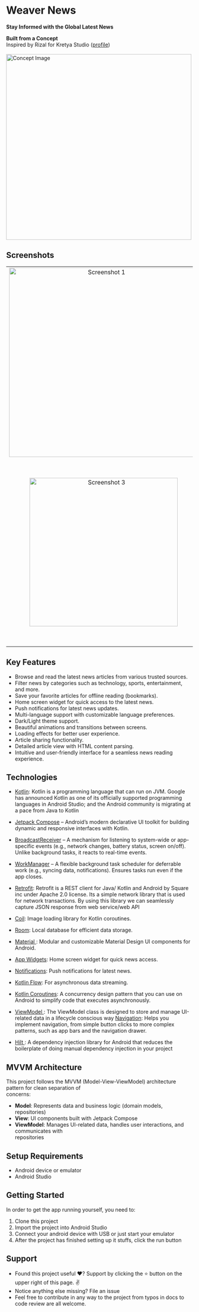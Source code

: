 
<h1 align="left">Weaver News</h1>  

<p align="left">  
  <b>Stay Informed with the Global Latest News</b>  
</p>  
<p align="left">  
  <b>Built from a Concept</b><br>  
  Inspired by Rizal for Kretya Studio (<a href="https://dribbble.com/rzlartnto">profile</a>)<br></br>  

  <img src="https://cdn.dribbble.com/userupload/4987025/file/original-8039e9f39ace527b8e75f19223e6b303.png?resize=1504x1128" width="500" alt="Concept Image">  
</p>  


## Screenshots

<table>  
  <tr>  
    <td align="center">  
      <img src="https://raw.githubusercontent.com/mkaomwakuni/Weaver-News-App/139ff93742487ab051faeb6ce550f47e81c4af32/app/src/androidTest/java/dev/mkao/weaver/WhatsApp%20Image%202024-02-06%20at%207-portrait.png" width="510" alt="Screenshot 1">  
    </td>  
    <td align="center">  
      <img src="https://github.com/user-attachments/assets/95b413b8-9370-40fe-8283-e3b46b5295fc" width= "400" alt="Screenshot 2">  
    </td>  
        <td align="center">  
      <img src= https://github.com/user-attachments/assets/27657eda-a6f8-40ac-a7f0-08f6bad46680 width="400" alt="Screenshot 4">  
    </td>  
       <td align="center">  
      <img src="https://github.com/user-attachments/assets/c2e9d3e2-bb65-4e0d-bf5a-58edca0fc56f" width="400" alt="Screenshot 1">  
    </td>  
  </tr>  
  <tr>  
    <td align="center">  
      <img src="https://github.com/user-attachments/assets/06117615-d0a4-429e-8c74-0073037b3792" width="400" alt="Screenshot 3">  
    </td>  
       <td align="center">  
      <img src="https://github.com/user-attachments/assets/cbeded64-be2c-4eb1-b7b3-39cfd75e6b84" width="500" alt="Screenshot 1">  
    </td>  
    <td align="center">  
      <img src="https://github.com/user-attachments/assets/58e93298-0097-4951-b9f7-de0e7d012101 "width="400" alt="Screenshot 4">  
    </td>  
        <td align="center">  
      <img src="https://github.com/user-attachments/assets/b5344d42-5034-4ee2-bffa-dc73d778a9d5"  width="400" alt="Screenshot 5">  
    </td>  

  </tr>  
</table>  

## Key Features

- Browse and read the latest news articles from various trusted sources.
- Filter news by categories such as technology, sports, entertainment, and more.
- Save your favorite articles for offline reading (bookmarks).
- Home screen widget for quick access to the latest news.
- Push notifications for latest news updates.
- Multi-language support with customizable language preferences.
- Dark/Light theme support.
- Beautiful animations and transitions between screens.
- Loading effects for better user experience.
- Article sharing functionality.
- Detailed article view with HTML content parsing.
- Intuitive and user-friendly interface for a seamless news reading experience.

## Technologies

- <a href="https://github.com/JetBrains/kotlin">Kotlin</a>: Kotlin is a programming language that can run on JVM. Google has announced Kotlin as one of its officially supported programming languages in Android Studio; and the Android community is migrating at a pace from Java to Kotlin
- <a href="https://github.com/android/compose">Jetpack Compose</a>  – Android’s modern  declarative UI toolkit  for building dynamic and responsive interfaces with Kotlin.

-  <a href="https://developer.android.com/reference/android/content/BroadcastReceiver">BroadcastReceiver</a> – A mechanism for  listening to system-wide or app-specific events  (e.g., network changes, battery status, screen on/off). Unlike background tasks, it reacts to real-time events.

-   <a href="https://developer.android.com/reference/androidx/work/WorkManager">WorkManager</a>  – A flexible  background task scheduler  for deferrable work (e.g., syncing data, notifications). Ensures tasks run even if the app closes.
- <a href="https://github.com/square/retrofit">Retrofit</a>: Retrofit is a REST client for Java/ Kotlin and Android by Square inc under Apache 2.0 license. Its a simple network library that is used for network transactions. By using this library we can seamlessly capture JSON response from web service/web API
- <a href="https://github.com/coil-kt/coil">Coil</a>: Image loading library for Kotlin coroutines.
- <a href="https://github.com/android/architecture-components-samples/tree/main/RoomSample">  
  Room</a>: Local database for efficient data storage. 
- <a href ="https://material.io/develop/android"> Material </a>: Modular and customizable Material Design UI components for Android.  
- <a href="https://developer.android.com/develop/ui/views/appwidgets">App Widgets</a>: Home screen    widget for quick news access.
- <a href="https://developer.android.com/training/notify-user/build-notification">Notifications</a>:    Push notifications for latest news.
- <a href="https://developer.android.com/kotlin/flow">Kotlin Flow</a>: For asynchronous data    streaming.
- <a href="https://developer.android.com/kotlin/coroutines">Kotlin Coroutines</a>: A concurrency design pattern that you can use on Android to simplify code that executes asynchronously.
- <a href="https://developer.android.com/topic/libraries/architecture/viewmodel"> ViewModel </a>: The ViewModel class is designed to store and manage UI-related data in a lifecycle conscious way
 <a href="https://developer.android.com/guide/navigation/navigation-getting-started">  Navigation</a>: Helps you implement navigation, from simple button clicks to more complex patterns, such as app bars and the navigation drawer.  
- <a href="https://developer.android.com/develop/ui/views/launch/splash-screen">Hilt </a>: A dependency injection library for Android that reduces the boilerplate of doing manual dependency injection in your project


## MVVM Architecture

This project follows the MVVM (Model-View-ViewModel) architecture pattern for clean separation of  
concerns:

- **Model**: Represents data and business logic (domain models, repositories)
- **View**: UI components built with Jetpack Compose
- **ViewModel**: Manages UI-related data, handles user interactions, and communicates with  
  repositories


## Setup Requirements

-   Android device or emulator
-   Android Studio

## Getting Started

[](https://github.com/mkaomwakuni/Weaver-News-App)

In order to get the app running yourself, you need to:

1.  Clone this project
2.  Import the project into Android Studio
3.  Connect your android device with USB or just start your emulator
4.  After the project has finished setting up it stuffs, click the run button

## Support

[](https://github.com/mkaomwakuni/Weaver-News-App)

-   Found this project useful ❤️? Support by clicking the ⭐️ button on the upper right of this page. ✌️
-   Notice anything else missing? File an issue
-   Feel free to contribute in any way to the project from typos in docs to code review are all welcome.